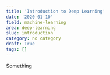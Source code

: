 ```yaml
---
title: 'Introduction to Deep Learning'
date: '2020-01-10'
field: machine-learning
area: deep-learning
slug: introduction
category: no category
draft: True
tags: []
---
```


Something
